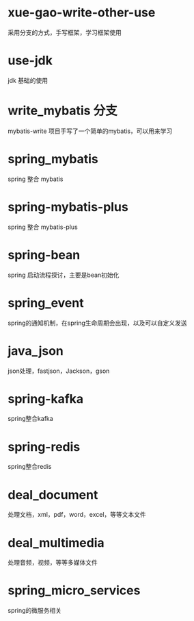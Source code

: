 # xue-gao-write-other-use
采用分支的方式，手写框架，学习框架使用

# use-jdk
jdk 基础的使用
# write_mybatis 分支
mybatis-write 项目手写了一个简单的mybatis，可以用来学习
# spring_mybatis
spring 整合 mybatis
# spring-mybatis-plus
spring 整合 mybatis-plus
# spring-bean
spring 启动流程探讨，主要是bean初始化
# spring_event
spring的通知机制，在spring生命周期会出现，以及可以自定义发送
# java_json
json处理，fastjson，Jackson，gson
# spring-kafka
spring整合kafka
# spring-redis
spring整合redis
# deal_document
处理文档，xml，pdf，word，excel，等等文本文件
# deal_multimedia
处理音频，视频，等等多媒体文件
# spring_micro_services
spring的微服务相关
